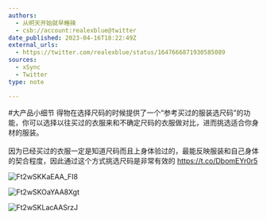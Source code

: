 ```yaml
---
authors:
  - 从明天开始就早睡辣
  - csb://account:realexblue@twitter
date_published: 2023-04-16T18:22:49Z
external_urls:
  - https://twitter.com/realexblue/status/1647666871930585089
sources:
  - xSync
  - Twitter
type: note

---
```


#大产品小细节  得物在选择尺码的时候提供了一个“参考买过的服装选尺码”的功能，你可以选择以往买过的衣服来和不确定尺码的衣服做对比，进而挑选适合你身材的服装。<br><br>因为已经买过的衣服一定是知道尺码而且上身体验过的，最能反映服装和自己身体的契合程度，因此通过这个方式挑选尺码是非常有效的 https://t.co/DbomEYr0r5

![Ft2wSKKaEAA_FI8](./attachments/bafkreifonde6jqqoqsed5kc4svcc2wmbfp4vlfcjj35lioknri6a5jizha)

![Ft2wSKOaYAA8Xgt](./attachments/bafkreigobpkqyvdmzsut2fts7gjtdmgz4okaee2wzzkzx7wy7ff3gead34)

![Ft2wSKLacAASrzJ](./attachments/bafkreicsdjaoeokii5irldyqjx7ume4cboddykxix645o4jmrxwtxvdcdy)